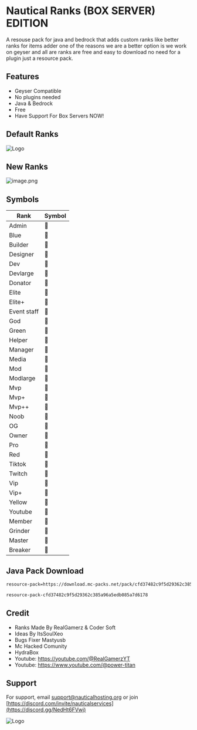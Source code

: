 
#  Nautical Ranks (BOX SERVER) EDITION

A resouse pack for java and bedrock that adds custom ranks like better ranks for items adder one of the reasons we are a better option is we work on geyser and all are ranks are free and easy to download no need for a plugin just a resource pack.




## Features

- Geyser Compatible
- No plugins needed
- Java & Bedrock
- Free
- Have Support For Box Servers NOW!

## Default Ranks
![Logo](https://i.postimg.cc/B6zn02n0/IMG-20240406-231129.jpg)

## New Ranks
![image.png](https://i.postimg.cc/vHdtLw3q/image.png)

## Symbols

| Rank             | Symbol                                                                |
| ----------------- | ------------------------------------------------------------------ |
| Admin  |  |
| Blue   |  |
| Builder |  |
| Designer |  |
| Dev |  |
| Devlarge |  |
| Donator |  |
| Elite |  |
| Elite+ |  |
| Event staff |  |
| God |  |
| Green |  |
| Helper |  |
| Manager |  |
| Media |  |
| Mod |  |
| Modlarge |  |
| Mvp |  |
| Mvp+ |  |
| Mvp++ |  |
| Noob |  |
| OG |  |
| Owner |  |
| Pro |  |
| Red |  |
| Tiktok |  |
| Twitch |  |
| Vip |  |
| Vip+ |  |
| Yellow |  |
| Youtube |  |
| Member |  |
| Grinder |  |
| Master |  |
| Breaker |  |






## Java Pack Download
```bash
resource-pack=https://download.mc-packs.net/pack/cfd37482c9f5d29362c385a96a5edb085a7d6178.zip
```
```bash
resource-pack-cfd37482c9f5d29362c385a96a5edb085a7d6178
```

## Credit
- Ranks Made By RealGamerz & Coder Soft
- Ideas By ItsSoulXeo
- Bugs Fixer Mastyusb
- Mc Hacked Comunity
- HydraBox
- Youtube: https://youtube.com/@RealGamerzYT
- Youtube: https://www.youtube.com/@power-titan
## Support

For support, email support@nauticalhosting.org or join [https://discord.com/invite/nauticalservices](https://discord.gg/NedHt6FVwj)


![Logo](https://i.postimg.cc/gj6SSb7W/Nautical-Services-Bot.png)
